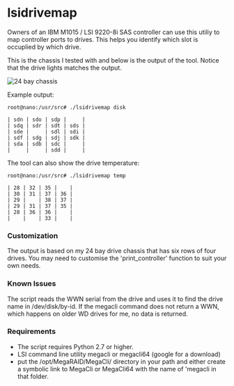 # lsidrivemap



Owners of an IBM M1015 / LSI 9220-8i SAS controller can use this utiliy to map
controller ports to drives. This helps you identify which slot is occuplied by
which drive. 

This is the chassis I tested with and below is the output of the tool. Notice
that the drive lights matches the output.

![24 bay chassis][chassis]

[chassis]: http://louwrentius.com/static/images/lsidrivemap.jpg

Example output:

    root@nano:/usr/src# ./lsidrivemap disk

    | sdn | sdo | sdp |     |
    | sdq | sdr | sdt | sds |
    | sde |     | sdl | sdi |
    | sdf | sdg | sdj | sdk |
    | sda | sdb | sdc |     |
    |     |     | sdd |     |


The tool can also show the drive temperature:

    root@nano:/usr/src# ./lsidrivemap temp

    | 28 | 32 | 35 |    |
    | 30 | 31 | 37 | 36 |
    | 29 |    | 38 | 37 |
    | 29 | 31 | 37 | 35 |
    | 28 | 36 | 36 |    |
    |    |    | 33 |    |

### Customization

The output is based on my 24 bay drive chassis that has
six rows of four drives. You may need to customise the
'print_controller' function to suit your own needs. 

### Known Issues

The script reads the WWN serial from the drive and uses
it to find the drive name in /dev/disk/by-id. If the megacli
command does not return a WWN, which happens on older WD drives
for me, no data is returned.

### Requirements

- The script requires Python 2.7 or higher.
- LSI command line utility megacli or megacli64 (google for a download)
- put the /opt/MegaRAID/MegaCli/ directory in your path and either create
a symbolic link to MegaCli or MegaCli64 with the name of 'megacli in that folder.


